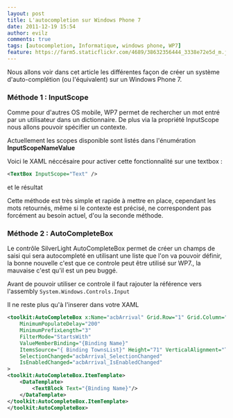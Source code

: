 ```yaml
---
layout: post
title: L'autocompletion sur Windows Phone 7
date: 2011-12-19 15:54
author: evilz
comments: true
tags: [autocompletion, Informatique, windows phone, WP7]
feature: https://farm5.staticflickr.com/4689/38632356444_3338e72e5d_m.jpg
---
```

Nous allons voir dans cet article les différentes façon de créer un système d'auto-complétion (ou l'équivalent) sur un Windows Phone 7.<!--more-->

### Méthode 1 : InputScope

Comme pour d'autres OS mobile, WP7 permet de rechercher un mot entré par un utilisateur dans un dictionnaire.
De plus via la propriété InputScope nous allons pouvoir spécifier un contexte.

Actuellement les scopes disponible sont listés dans l'énumération **InputScopeNameValue**


<amp-gist
    data-gistid="9680f8c9d04bfb6b565b548e270e769f"
    data-file="InputScopeNameValue.csv"
    layout="fixed-height"
    height="978">
</amp-gist>

Voici le XAML néccésaire pour activer cette fonctionnalité sur une textbox :

```xml
<TextBox InputScope="Text" />
```

et le résultat


<amp-img src="http://farm6.static.flickr.com/5178/5467950877_f3c8b2b347_o.png"
  width="300"
  height="551"
  layout="responsive"
  alt="sample"></amp-img>

Cette méthode est très simple et rapide à mettre en place, cependant les mots retournés, même si le contexte est précisé, ne correspondent pas forcément au besoin actuel, d'ou la seconde méthode.

### Méthode 2 : AutoCompleteBox

Le contrôle SilverLight AutoCompleteBox permet de créer un champs de saisi qui sera autocompleté en utilisant une liste que l'on va pouvoir définir, la bonne nouvelle c'est que ce controle peut être utilisé sur WP7., la mauvaise c'est qu'il est un peu buggé.

Avant de pouvoir utiliser ce controle il faut rajouter la référence vers l'assembly `System.Windows.Controls.Input`

Il ne reste plus qu'à l'inserer dans votre XAML

```xml
<toolkit:AutoCompleteBox x:Name="acbArrival" Grid.Row="1" Grid.Column="1" Text="{Binding ArrivalTown, Mode=TwoWay}"
    MinimumPopulateDelay="200"
    MinimumPrefixLength="3"
    FilterMode="StartsWith"
    ValueMemberBinding="{Binding Name}"
    ItemsSource="{ Binding TownsList}" Height="71" VerticalAlignment="Top"
    SelectionChanged="acbArrival_SelectionChanged"
    IsEnabledChanged="acbArrival_IsEnabledChanged"
>
<toolkit:AutoCompleteBox.ItemTemplate>
    <DataTemplate>
        <TextBlock Text="{Binding Name}"/>
    </DataTemplate>
</toolkit:AutoCompleteBox.ItemTemplate>
</toolkit:AutoCompleteBox>
```